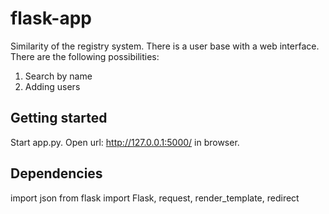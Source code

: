 # flask-app

Similarity of the registry system. There is a user base with a web interface.
There are the following possibilities:
1. Search by name
2. Adding users

## Getting started

Start app.py. Open url: http://127.0.0.1:5000/ in browser.

## Dependencies

import json
from flask import Flask, request, render_template, redirect